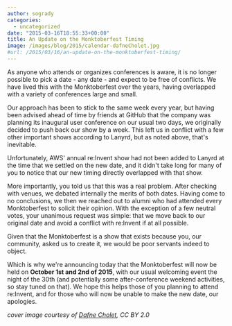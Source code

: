 ```yaml
---
author: sogrady
categories:
  - uncategorized
date: "2015-03-16T18:55:33+00:00"
title: An Update on the Monktoberfest Timing
image: /images/blog/2015/calendar-dafneCholet.jpg
#url: /2015/03/16/an-update-on-the-monktoberfest-timing/
---
```


As anyone who attends or organizes conferences is aware, it is no longer possible to pick a date - any date - and expect to be free of conflicts. We have lived this with the Monktoberfest over the years, having overlapped with a variety of conferences large and small.

Our approach has been to stick to the same week every year, but having been advised ahead of time by friends at GitHub that the company was planning its inaugural user conference on our usual two days, we originally decided to push back our show by a week. This left us in conflict with a few other important shows according to Lanyrd, but as noted above, that's inevitable.

Unfortunately, AWS' annual re:Invent show had not been added to Lanyrd at the time that we settled on the new date, and it didn't take long for many of you to notice that our new timing directly overlapped with that show.

More importantly, you told us that this was a real problem. After checking with venues, we debated internally the merits of both dates. Having come to no conclusions, we then we reached out to alumni who had attended every Monktoberfest to solicit their opinion. With the exception of a few neutral votes, your unanimous request was simple: that we move back to our original date and avoid a conflict with re:Invent if at all possible.

Given that the Monktoberfest is a show that exists because you, our community, asked us to create it, we would be poor servants indeed to object.

Which is why we're announcing today that the Monktoberfest will now be held on **October 1st and 2nd of 2015**, with our usual welcoming event the night of the 30th (and potentially some after-conference weekend activities, so stay tuned on that). We hope this helps those of you planning to attend re:Invent, and for those who will now be unable to make the new date, our apologies.

_cover image courtesy of [Dafne Cholet](https://flic.kr/p/9bUbH3), CC BY 2.0_
